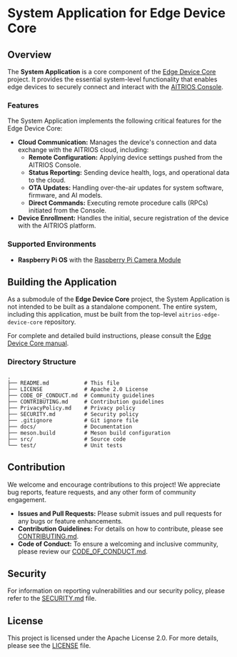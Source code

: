 # System Application for Edge Device Core

## Overview

The **System Application** is a core component of the [Edge Device Core](https://github.com/aitrios/aitrios-edge-device-core) project. It provides the essential system-level functionality that enables edge devices to securely connect and interact with the [AITRIOS Console](https://www.aitrios.sony-semicon.com/).

### Features

The System Application implements the following critical features for the Edge Device Core:

-   **Cloud Communication:** Manages the device's connection and data exchange with the AITRIOS cloud, including:
    -   **Remote Configuration:** Applying device settings pushed from the AITRIOS Console.
    -   **Status Reporting:** Sending device health, logs, and operational data to the cloud.
    -   **OTA Updates:** Handling over-the-air updates for system software, firmware, and AI models.
    -   **Direct Commands:** Executing remote procedure calls (RPCs) initiated from the Console.
-   **Device Enrollment:** Handles the initial, secure registration of the device with the AITRIOS platform.

### Supported Environments

-   **Raspberry Pi OS** with the [Raspberry Pi Camera Module](https://www.raspberrypi.com/documentation/accessories/ai-camera.html)

## Building the Application

As a submodule of the **Edge Device Core** project, the System Application is not intended to be built as a standalone component. The entire system, including this application, must be built from the top-level `aitrios-edge-device-core` repository.

For complete and detailed build instructions, please consult the [Edge Device Core manual](https://github.com/aitrios/aitrios-edge-device-core).

### Directory Structure

```
.
├── README.md           # This file
├── LICENSE             # Apache 2.0 License
├── CODE_OF_CONDUCT.md  # Community guidelines
├── CONTRIBUTING.md     # Contribution guidelines
├── PrivacyPolicy.md    # Privacy policy
├── SECURITY.md         # Security policy
├── .gitignore          # Git ignore file
├── docs/               # Documentation
├── meson.build         # Meson build configuration
├── src/                # Source code
└── test/               # Unit tests
```

## Contribution

We welcome and encourage contributions to this project! We appreciate bug reports, feature requests, and any other form of community engagement.

-   **Issues and Pull Requests:** Please submit issues and pull requests for any bugs or feature enhancements.
-   **Contribution Guidelines:** For details on how to contribute, please see [CONTRIBUTING.md](CONTRIBUTING.md).
-   **Code of Conduct:** To ensure a welcoming and inclusive community, please review our [CODE_OF_CONDUCT.md](CODE_OF_CONDUCT.md).

## Security

For information on reporting vulnerabilities and our security policy, please refer to the [SECURITY.md](SECURITY.md) file.

## License

This project is licensed under the Apache License 2.0. For more details, please see the [LICENSE](LICENSE) file.
